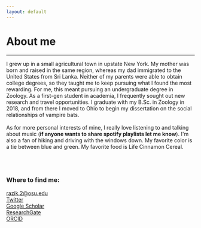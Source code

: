 ```yaml
---
layout: default
---
```

# About me
---
I grew up in a small agricultural town in upstate New York. My mother was born and raised in the same region, whereas my dad immigrated to the United States from Sri Lanka. Neither of my parents were able to obtain college degrees, so they taught me to keep pursuing what I found the most rewarding. For me, this meant pursuing an undergraduate degree in Zoology. As a first-gen student in academia, I frequently sought out new research and travel opportunities. I graduate with my B.Sc. in Zoology in 2018, and from there I moved to Ohio to begin my dissertation on the social relationships of vampire bats. 
<br />
<br /> 
As for more personal interests of mine, I really love listening to and talking about music (**if anyone wants to share spotify playlists let me know**). I'm also a fan of hiking and driving with the windows down. My favorite color is a tie between blue and green. My favorite food is Life Cinnamon Cereal. 

<br />
<br />

### Where to find me: 
[razik.2@osu.edu](mailto:razik.2@osu.edu) <br/>
[Twitter](https://twitter.com/irazik) <br/>
[Google Scholar](https://scholar.google.com/citations?user=-YQ4T1YAAAAJ&hl=en) <br/>
[ResearchGate](https://www.researchgate.net/profile/Imran_Razik) <br/>
[ORCID](https://orcid.org/0000-0002-8529-6212) <br/>

